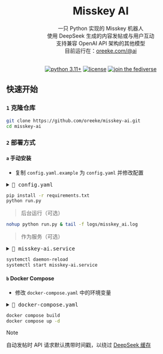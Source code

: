 <div align="center">

<h1>Misskey AI</h1>

一只 Python 实现的 Misskey 机器人<br>
使用 DeepSeek 生成的内容发帖或与用户互动<br>
支持兼容 OpenAI API 架构的其他模型<br>
目前运行在：[oreeke.com/@ai](https://oreeke.com/@ai)

<br>

<a href="https://www.python.org/downloads">
    <img alt="python 3.11+" src="https://img.shields.io/badge/python-3.11+-3776ab.svg?style=for-the-badge&labelColor=303030"></a>
<a href="./LICENSE">
    <img alt="license" src="https://img.shields.io/badge/license-AGPL--3.0-603669.svg?style=for-the-badge&labelColor=303030"></a>
<a href="https://oreeke.com">
    <img alt="join the fediverse" src="https://img.shields.io/badge/join_the-fediverse-ce6641.svg?style=for-the-badge&labelColor=303030"></a>

</div>

## 快速开始

### `1` 克隆仓库

```bash
git clone https://github.com/oreeke/misskey-ai.git
cd misskey-ai
```

### `2` 部署方式

#### `a` 手动安装

- 复制 `config.yaml.example` 为 `config.yaml` 并修改配置
<details>
<summary><kbd>📃 config.yaml</kbd></summary>

```yaml
misskey:
  instance_url: "https://misskey.example.com"       # Misskey 实例 URL
  access_token: "your_access_token_here"            # Misskey 访问令牌

deepseek:
  api_key: "your_deepseek_api_key_here"             # DeepSeek API 密钥
  model: "deepseek-chat"                            # 使用的模型名称
  api_base: "https://api.deepseek.com/v1"           # DeepSeek API 端点
  max_tokens: 1000                                  # 最大生成 token 数
  temperature: 0.8                                  # 温度参数

bot:
  system_prompt: |                                  # 系统提示词（支持文件导入："prompts/*.txt"，"file://path/to/*.txt"）
    你是一个可爱的AI助手，运行在Misskey平台上。
    请用简短、友好的方式发帖和回答问题。

  auto_post:
    enabled: true                                   # 是否启用自动发帖
    interval_minutes: 180                           # 发帖间隔（分钟）
    max_posts_per_day: 8                            # 每日最大发帖数量（凌晨 0 点重置计数器）
    visibility: "public"                            # 发帖可见性（public/home/followers/specified）
    prompt: |                                       # 发帖提示词
      生成一篇有趣、有见解的社交媒体帖子。

  response:
    mention_enabled: true                           # 是否响应提及（@）
    chat_enabled: true                              # 是否响应聊天
    chat_memory: 10                                 # 聊天上下文记忆长度（条）

db:
  cleanup_days: 30                                  # SQLite 旧消息 ID 保留天数

log:
  level: "INFO"                                     # 日志级别 (DEBUG/INFO/WARNING/ERROR)
```
</details>

```bash
pip install -r requirements.txt
python run.py
```

> 后台运行（可选）
```bash
nohup python run.py & tail -f logs/misskey_ai.log
```

> 作为服务（可选）

<details>
<summary><kbd>📃 misskey-ai.service</kbd></summary>

```ini
[Unit]
Description=Misskey AI Service
After=network.target

[Service]
Type=exec
WorkingDirectory=/path/to/misskey-ai
ExecStart=/path/to/envs/misskey-ai/bin/python run.py
KillMode=control-group
TimeoutStopSec=5

[Install]
WantedBy=multi-user.target
```
</details>

```bash
systemctl daemon-reload
systemctl start misskey-ai.service
```

#### `b` Docker Compose

- 修改 `docker-compose.yaml` 中的环境变量
<details>
<summary><kbd>📃 docker-compose.yaml</kbd></summary>

```yaml
MISSKEY_INSTANCE_URL=https://misskey.example.com           # Misskey 实例 URL
MISSKEY_ACCESS_TOKEN=your_access_token_here                # Misskey 访问令牌
DEEPSEEK_API_KEY=your_deepseek_api_key_here                # DeepSeek API 密钥
DEEPSEEK_MODEL=deepseek-chat                               # 使用的模型名称
DEEPSEEK_API_BASE=https://api.deepseek.com/v1              # DeepSeek API 端点
DEEPSEEK_MAX_TOKENS=1000                                   # DeepSeek 最大生成 token 数
DEEPSEEK_TEMPERATURE=0.8                                   # DeepSeek 温度参数
BOT_SYSTEM_PROMPT=你是一个可爱的AI助手...                    # 系统提示词（支持文件导入："prompts/*.txt"，"file://path/to/*.txt"）
BOT_AUTO_POST_ENABLED=true                                 # 是否启用自动发帖
BOT_AUTO_POST_INTERVAL=180                                 # 发帖间隔（分钟）
BOT_AUTO_POST_MAX_PER_DAY=8                                # 每日最大发帖数量（凌晨 0 点重置计数器）
BOT_AUTO_POST_VISIBILITY=public                            # 发帖可见性（public/home/followers/specified）
BOT_AUTO_POST_PROMPT=生成一篇有趣、有见解的社交媒体帖子。      # 发帖提示词
BOT_RESPONSE_MENTION_ENABLED=true                          # 是否响应提及（@）
BOT_RESPONSE_CHAT_ENABLED=true                             # 是否响应聊天
BOT_RESPONSE_CHAT_MEMORY=10                                # 聊天上下文记忆长度（条）
DB_CLEANUP_DAYS=30                                         # SQLite 旧消息 ID 保留天数
LOG_LEVEL=INFO                                             # 日志级别 (DEBUG/INFO/WARNING/ERROR)
```
</details>

```bash
docker compose build
docker compose up -d
```

> [!NOTE]
>
> 自动发帖时 API 请求默认携带时间戳，以绕过 [DeepSeek 缓存](https://api-docs.deepseek.com/zh-cn/news/news0802)
